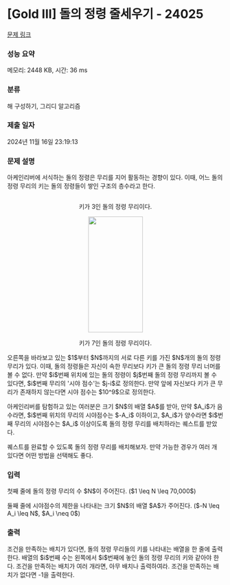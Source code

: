 # [Gold III] 돌의 정령 줄세우기 - 24025 

[문제 링크](https://www.acmicpc.net/problem/24025) 

### 성능 요약

메모리: 2448 KB, 시간: 36 ms

### 분류

해 구성하기, 그리디 알고리즘

### 제출 일자

2024년 11월 16일 23:19:13

### 문제 설명

<p>아케인리버에 서식하는 돌의 정령은 무리를 지어 활동하는 경향이 있다. 이때, 어느 돌의 정령 무리의 키는 돌의 정령들이 쌓인 구조의 층수라고 한다.</p>

<p style="text-align: center;"><img alt="" src=""></p>

<p style="text-align: center;">키가 3인 돌의 정령 무리이다.</p>

<p style="text-align: center;"><img alt="" src="" style="width: 127px; height: 270px;"></p>

<p style="text-align: center;">키가 7인 돌의 정령 무리이다.</p>

<p>오른쪽을 바라보고 있는 $1$부터 $N$까지의 서로 다른 키를 가진 $N$개의 돌의 정령 무리가 있다. 이때, 돌의 정령들은 자신이 속한 무리보다 키가 큰 돌의 정령 무리 너머를 볼 수 없다. 만약 $i$번째 위치에 있는 돌의 정령이 $j$번째 돌의 정령 무리까지 볼 수 있다면, $i$번째 무리의 '시야 점수'는 $j-i$로 정의한다. 만약 앞에 자신보다 키가 큰 무리가 존재하지 않는다면 시야 점수는 $10^9$으로 정의한다. </p>

<p>아케인리버를 탐험하고 있는 여러분은 크기 $N$의 배열 $A$를 받아, 만약 $A_i$가 음수라면, $i$번째 위치의 무리의 시야점수는 $-A_i$ 이하이고, $A_i$가 양수라면 $i$번째 무리의 시야점수는 $A_i$ 이상이도록 돌의 정령 무리를 배치하라는 퀘스트를 받았다.</p>

<p>퀘스트를 완료할 수 있도록 돌의 정령 무리를 배치해보자. 만약 가능한 경우가 여러 개 있다면 어떤 방법을 선택해도 좋다.</p>

### 입력 

 <p>첫째 줄에 돌의 정령 무리의 수 $N$이 주어진다. ($1 \leq N \leq 70,000$)</p>

<p>둘째 줄에 시야점수의 제한을 나타내는 크기 $N$의 배열 $A$가 주어진다. ($-N \leq A_i \leq N$, $A_i \neq 0$)</p>

### 출력 

 <p>조건을 만족하는 배치가 있다면, 돌의 정령 무리들의 키를 나타내는 배열을 한 줄에 출력한다. 배열의 $i$번째 수는 왼쪽에서 $i$번째에 놓인 돌의 정령 무리의 키와 같아야 한다. 조건을 만족하는 배치가 여러 개라면, 아무 배치나 출력하여라. 조건을 만족하는 배치가 없다면 -1을 출력한다.</p>

